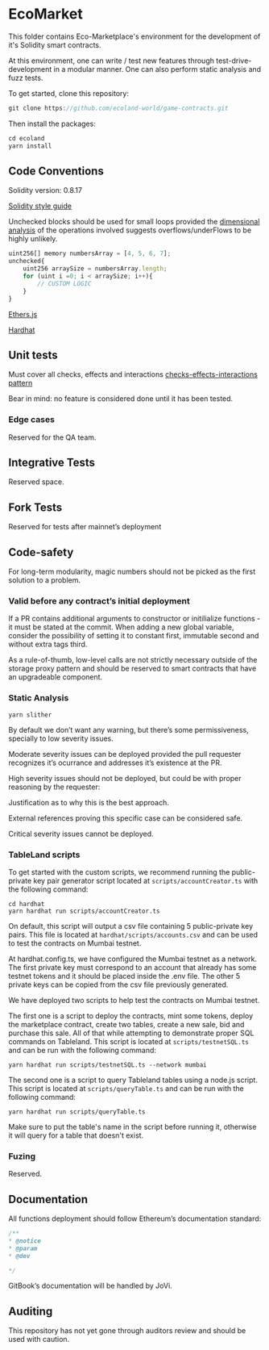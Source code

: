 # EcoMarket

This folder contains Eco-Marketplace's environment for the development of it's Solidity smart contracts.

At this environment, one can write / test new features through test-drive-development in a modular manner. One can also perform static analysis and fuzz tests.

To get started, clone this repository:

``` jsx
git clone https://github.com/ecoland-world/game-contracts.git
```

Then install the packages:

``` jsx
cd ecoland
yarn install
```

## Code Conventions

Solidity version: 0.8.17

[Solidity style guide]([https://docs.soliditylang.org/en/v0.8.17/style-guide.html](https://docs.soliditylang.org/en/v0.8.17/style-guide.html))

Unchecked blocks should be used for small loops provided the [dimensional analysis]([https://en.wikipedia.org/wiki/Dimensional_analysis](https://en.wikipedia.org/wiki/Dimensional_analysis)) of the operations involved suggests overflows/underFlows to be highly unlikely.

```jsx
uint256[] memory numbersArray = [4, 5, 6, 7];
unchecked{
	uint256 arraySize = numbersArray.length;
	for (uint i =0; i < arraySize; i++){
		// CUSTOM LOGIC
	}
}

```

[Ethers.js]([https://docs.ethers.org/v5/](https://docs.ethers.org/v5/))

[Hardhat]([https://hardhat.org/hardhat-runner/docs/getting-started#overview](https://hardhat.org/hardhat-runner/docs/getting-started#overview))

## Unit tests

Must cover all checks, effects and interactions [checks-effects-interactions pattern](https://fravoll.github.io/solidity-patterns/checks_effects_interactions.html)

Bear in mind: no feature is considered done until it has been tested. 

### Edge cases

Reserved for the QA team. 

## Integrative Tests

Reserved space.

## Fork Tests

Reserved for tests after mainnet’s deployment

## Code-safety

For long-term modularity, magic numbers should not be picked as the first solution to a problem. 

### Valid before any contract’s initial deployment

If a PR contains additional arguments to constructor or initilialize functions - it must be stated at the commit. When adding a new global variable, consider the possibility of setting it to constant first, immutable second and without extra tags third. 

As a rule-of-thumb, low-level calls are not strictly necessary outside of the storage proxy pattern and should be reserved to smart contracts that have an upgradeable component.

### Static Analysis

```
yarn slither 
```

By default we don’t want any warning, but there’s some permissiveness, specially to low severity issues.

Moderate severity issues can be deployed provided the pull requester recognizes it’s ocurrance and addresses it’s existence at the PR.

High severity issues should not be deployed, but could be with proper reasoning by the requester:

Justification as to why this is the best approach.

External references proving this specific case can be considered safe.

Critical severity issues cannot be deployed.

### TableLand scripts

To get started with the custom scripts, we recommend running the public-private key pair generator script located at `scripts/accountCreator.ts` with the following command:

```
cd hardhat
yarn hardhat run scripts/accountCreator.ts
```

On default, this script will output a csv file containing 5 public-private key pairs. This file is located at `hardhat/scripts/accounts.csv` and can be used to test the contracts on Mumbai testnet.

At hardhat.config.ts, we have configured the Mumbai testnet as a network. The first private key must correspond to an account that already has some testnet tokens and it should be placed inside the .env file. The other 5 private keys can be copied from the csv file previously generated.


We have deployed two scripts to help test the contracts on Mumbai testnet.

The first one is a script to deploy the contracts, mint some tokens, deploy the marketplace contract, create two tables, create a new sale, bid and purchase this sale. All of that while attempting to demonstrate proper SQL commands on Tableland. 
This script is located at `scripts/testnetSQL.ts` and can be run with the following command:

```
yarn hardhat run scripts/testnetSQL.ts --network mumbai
```

The second one is a script to query Tableland tables using a node.js script. This script is located at `scripts/queryTable.ts` and can be run with the following command:

```
yarn hardhat run scripts/queryTable.ts
```
Make sure to put the table's name in the script before running it, otherwise it will query for a table that doesn't exist.

### Fuzing

Reserved.

## Documentation

All functions deployment should follow Ethereum’s documentation standard:

``` jsx
/**
* @notice
* @param 
* @dev 

*/
```

GitBook’s documentation will be handled by JoVi.

## Auditing

This repository has not yet gone through auditors review and should be used with caution. 

